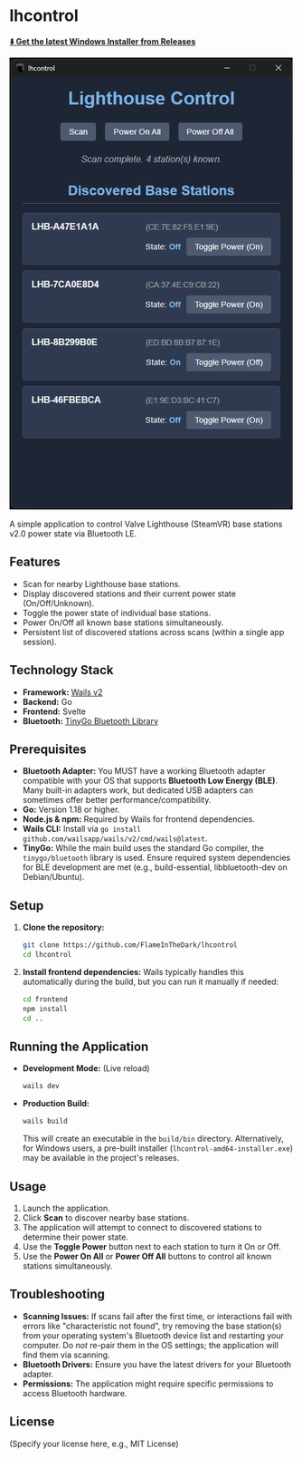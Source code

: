 # lhcontrol

[**⬇️ Get the latest Windows Installer from Releases**](https://github.com/FlameInTheDark/lhcontrol/releases/latest)

![Application Screenshot](<./screenshot.png>)

A simple application to control Valve Lighthouse (SteamVR) base stations v2.0 power state via Bluetooth LE.

## Features

*   Scan for nearby Lighthouse base stations.
*   Display discovered stations and their current power state (On/Off/Unknown).
*   Toggle the power state of individual base stations.
*   Power On/Off all known base stations simultaneously.
*   Persistent list of discovered stations across scans (within a single app session).

## Technology Stack

*   **Framework:** [Wails v2](https://wails.io/)
*   **Backend:** Go
*   **Frontend:** Svelte
*   **Bluetooth:** [TinyGo Bluetooth Library](https://github.com/tinygo-org/bluetooth)

## Prerequisites

*   **Bluetooth Adapter:** You MUST have a working Bluetooth adapter compatible with your OS that supports **Bluetooth Low Energy (BLE)**. Many built-in adapters work, but dedicated USB adapters can sometimes offer better performance/compatibility.
*   **Go:** Version 1.18 or higher.
*   **Node.js & npm:** Required by Wails for frontend dependencies.
*   **Wails CLI:** Install via `go install github.com/wailsapp/wails/v2/cmd/wails@latest`.
*   **TinyGo:** While the main build uses the standard Go compiler, the `tinygo/bluetooth` library is used. Ensure required system dependencies for BLE development are met (e.g., build-essential, libbluetooth-dev on Debian/Ubuntu).

## Setup

1.  **Clone the repository:**
    ```bash
    git clone https://github.com/FlameInTheDark/lhcontrol
    cd lhcontrol
    ```
2.  **Install frontend dependencies:**
    Wails typically handles this automatically during the build, but you can run it manually if needed:
    ```bash
    cd frontend
    npm install
    cd ..
    ```

## Running the Application

*   **Development Mode:** (Live reload)
    ```bash
    wails dev
    ```
*   **Production Build:**
    ```bash
    wails build
    ```
    This will create an executable in the `build/bin` directory.
    Alternatively, for Windows users, a pre-built installer (`lhcontrol-amd64-installer.exe`) may be available in the project's releases.

## Usage

1.  Launch the application.
2.  Click **Scan** to discover nearby base stations.
3.  The application will attempt to connect to discovered stations to determine their power state.
4.  Use the **Toggle Power** button next to each station to turn it On or Off.
5.  Use the **Power On All** or **Power Off All** buttons to control all known stations simultaneously.

## Troubleshooting

*   **Scanning Issues:** If scans fail after the first time, or interactions fail with errors like "characteristic not found", try removing the base station(s) from your operating system's Bluetooth device list and restarting your computer. Do *not* re-pair them in the OS settings; the application will find them via scanning.
*   **Bluetooth Drivers:** Ensure you have the latest drivers for your Bluetooth adapter.
*   **Permissions:** The application might require specific permissions to access Bluetooth hardware.

## License

(Specify your license here, e.g., MIT License)
